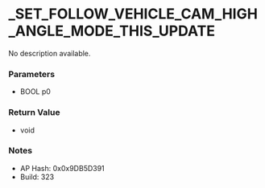 # _SET_FOLLOW_VEHICLE_CAM_HIGH_ANGLE_MODE_THIS_UPDATE

No description available.

### Parameters
* BOOL p0

### Return Value
* void

### Notes
* AP Hash: 0x0x9DB5D391
* Build: 323

